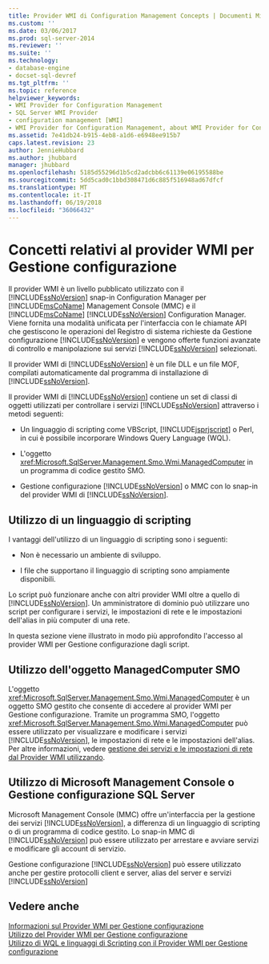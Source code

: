 ```yaml
---
title: Provider WMI di Configuration Management Concepts | Documenti Microsoft
ms.custom: ''
ms.date: 03/06/2017
ms.prod: sql-server-2014
ms.reviewer: ''
ms.suite: ''
ms.technology:
- database-engine
- docset-sql-devref
ms.tgt_pltfrm: ''
ms.topic: reference
helpviewer_keywords:
- WMI Provider for Configuration Management
- SQL Server WMI Provider
- configuration management [WMI]
- WMI Provider for Configuration Management, about WMI Provider for Configuration Management
ms.assetid: 7e41db24-b915-4eb8-a1d6-e6948ee915b7
caps.latest.revision: 23
author: JennieHubbard
ms.author: jhubbard
manager: jhubbard
ms.openlocfilehash: 5185d55296d1b5cd2adcbb6c61139e06195588be
ms.sourcegitcommit: 5dd5cad0c1bbd308471d6c885f516948ad67dfcf
ms.translationtype: MT
ms.contentlocale: it-IT
ms.lasthandoff: 06/19/2018
ms.locfileid: "36066432"
---
```

# <a name="wmi-provider-for-configuration-management-concepts"></a>Concetti relativi al provider WMI per Gestione configurazione
  Il provider WMI è un livello pubblicato utilizzato con il [!INCLUDE[ssNoVersion](../../includes/ssnoversion-md.md)] snap-in Configuration Manager per [!INCLUDE[msCoName](../../includes/msconame-md.md)] Management Console (MMC) e il [!INCLUDE[msCoName](../../includes/msconame-md.md)] [!INCLUDE[ssNoVersion](../../includes/ssnoversion-md.md)] Configuration Manager. Viene fornita una modalità unificata per l'interfaccia con le chiamate API che gestiscono le operazioni del Registro di sistema richieste da Gestione configurazione [!INCLUDE[ssNoVersion](../../includes/ssnoversion-md.md)] e vengono offerte funzioni avanzate di controllo e manipolazione sui servizi [!INCLUDE[ssNoVersion](../../includes/ssnoversion-md.md)] selezionati.  
  
 Il provider WMI di [!INCLUDE[ssNoVersion](../../includes/ssnoversion-md.md)] è un file DLL e un file MOF, compilati automaticamente dal programma di installazione di [!INCLUDE[ssNoVersion](../../includes/ssnoversion-md.md)].  
  
 Il provider WMI di [!INCLUDE[ssNoVersion](../../includes/ssnoversion-md.md)] contiene un set di classi di oggetti utilizzati per controllare i servizi [!INCLUDE[ssNoVersion](../../includes/ssnoversion-md.md)] attraverso i metodi seguenti:  
  
-   Un linguaggio di scripting come VBScript, [!INCLUDE[jsprjscript](../../includes/jsprjscript-md.md)] o Perl, in cui è possibile incorporare Windows Query Language (WQL).  
  
-   L'oggetto <xref:Microsoft.SqlServer.Management.Smo.Wmi.ManagedComputer> in un programma di codice gestito SMO.  
  
-   Gestione configurazione [!INCLUDE[ssNoVersion](../../includes/ssnoversion-md.md)] o MMC con lo snap-in del provider WMI di [!INCLUDE[ssNoVersion](../../includes/ssnoversion-md.md)].  
  
## <a name="using-a-script-language"></a>Utilizzo di un linguaggio di scripting  
 I vantaggi dell'utilizzo di un linguaggio di scripting sono i seguenti:  
  
-   Non è necessario un ambiente di sviluppo.  
  
-   I file che supportano il linguaggio di scripting sono ampiamente disponibili.  
  
 Lo script può funzionare anche con altri provider WMI oltre a quello di [!INCLUDE[ssNoVersion](../../includes/ssnoversion-md.md)]. Un amministratore di dominio può utilizzare uno script per configurare i servizi, le impostazioni di rete e le impostazioni dell'alias in più computer di una rete.  
  
 In questa sezione viene illustrato in modo più approfondito l'accesso al provider WMI per Gestione configurazione dagli script.  
  
## <a name="using-the-smo-managedcomputer-object"></a>Utilizzo dell'oggetto ManagedComputer SMO   
 L'oggetto <xref:Microsoft.SqlServer.Management.Smo.Wmi.ManagedComputer> è un oggetto SMO gestito che consente di accedere al provider WMI per Gestione configurazione. Tramite un programma SMO, l'oggetto <xref:Microsoft.SqlServer.Management.Smo.Wmi.ManagedComputer> può essere utilizzato per visualizzare e modificare i servizi [!INCLUDE[ssNoVersion](../../includes/ssnoversion-md.md)], le impostazioni di rete e le impostazioni dell'alias. Per altre informazioni, vedere [gestione dei servizi e le impostazioni di rete dal Provider WMI utilizzando](../server-management-objects-smo/tasks/managing-services-and-network-settings-by-using-wmi-provider.md).  
  
## <a name="using-the-microsoft-management-console-or-sql-server-configuration-manager"></a>Utilizzo di Microsoft Management Console o Gestione configurazione SQL Server  
 Microsoft Management Console (MMC) offre un'interfaccia per la gestione dei servizi [!INCLUDE[ssNoVersion](../../includes/ssnoversion-md.md)], a differenza di un linguaggio di scripting o di un programma di codice gestito. Lo snap-in MMC di [!INCLUDE[ssNoVersion](../../includes/ssnoversion-md.md)] può essere utilizzato per arrestare e avviare servizi e modificare gli account di servizio.  
  
 Gestione configurazione [!INCLUDE[ssNoVersion](../../includes/ssnoversion-md.md)] può essere utilizzato anche per gestire protocolli client e server, alias del server e servizi [!INCLUDE[ssNoVersion](../../includes/ssnoversion-md.md)]  
  
## <a name="see-also"></a>Vedere anche  
 [Informazioni sul Provider WMI per Gestione configurazione](understanding-the-wmi-provider-for-configuration-management.md)   
 [Utilizzo del Provider WMI per Gestione configurazione](working-with-the-wmi-provider-for-configuration-management.md)   
 [Utilizzo di WQL e linguaggi di Scripting con il Provider WMI per Gestione configurazione](using-wql-and-scripting-languages-with-the-wmi-provider.md)  
  
  